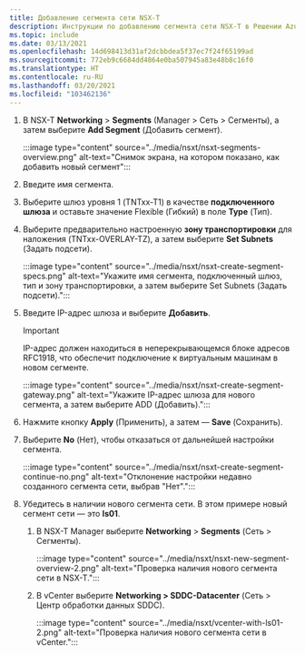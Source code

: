```yaml
---
title: Добавление сегмента сети NSX-T
description: Инструкции по добавлению сегмента сети NSX-T в Решении Azure VMware.
ms.topic: include
ms.date: 03/13/2021
ms.openlocfilehash: 14d698413d31af2dcbbdea5f37ec7f24f65199ad
ms.sourcegitcommit: 772eb9c6684dd4864e0ba507945a83e48b8c16f0
ms.translationtype: HT
ms.contentlocale: ru-RU
ms.lasthandoff: 03/20/2021
ms.locfileid: "103462136"
---
```

<!-- Used in manage-dhcp.md and tutorial-nsx-t-network-segment.md -->

1. В NSX-T **Networking** > **Segments** (Manager > Сеть > Сегменты), а затем выберите **Add Segment** (Добавить сегмент). 

   :::image type="content" source="../media/nsxt/nsxt-segments-overview.png" alt-text="Снимок экрана, на котором показано, как добавить новый сегмент":::

1. Введите имя сегмента.

1. Выберите шлюз уровня 1 (TNTxx-T1) в качестве **подключенного шлюза** и оставьте значение Flexible (Гибкий) в поле **Type** (Тип).

1. Выберите предварительно настроенную **зону транспортировки** для наложения (TNTxx-OVERLAY-TZ), а затем выберите **Set Subnets** (Задать подсети). 

   :::image type="content" source="../media/nsxt/nsxt-create-segment-specs.png" alt-text="Укажите имя сегмента, подключенный шлюз, тип и зону транспортировки, а затем выберите Set Subnets (Задать подсети).":::

1. Введите IP-адрес шлюза и выберите **Добавить**. 

   >[!IMPORTANT]
   >IP-адрес должен находиться в неперекрывающемся блоке адресов RFC1918, что обеспечит подключение к виртуальным машинам в новом сегменте.

   :::image type="content" source="../media/nsxt/nsxt-create-segment-gateway.png" alt-text="Укажите IP-адрес шлюза для нового сегмента, а затем выберите ADD (Добавить).":::

1. Нажмите кнопку **Apply** (Применить), а затем — **Save** (Сохранить).

1. Выберите **No** (Нет), чтобы отказаться от дальнейшей настройки сегмента. 

   :::image type="content" source="../media/nsxt/nsxt-create-segment-continue-no.png" alt-text="Отклонение настройки недавно созданного сегмента сети, выбрав &quot;Нет&quot;.":::

1. Убедитесь в наличии нового сегмента сети. В этом примере новый сегмент сети — это **ls01**.

   1. В NSX-T Manager выберите **Networking** > **Segments** (Сеть > Сегменты). 

      :::image type="content" source="../media/nsxt/nsxt-new-segment-overview-2.png" alt-text="Проверка наличия нового сегмента сети в NSX-T.":::

   1. В vCenter выберите **Networking > SDDC-Datacenter** (Сеть > Центр обработки данных SDDC).

      :::image type="content" source="../media/nsxt/vcenter-with-ls01-2.png" alt-text="Проверка наличия нового сегмента сети в vCenter.":::